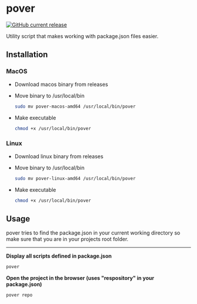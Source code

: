 # pover
[![GitHub current release](https://img.shields.io/github/v/release/tim-richter/pover?include_prereleases)](https://github.com/tim-richter/pover/releases/latest)

Utility script that makes working with package.json files easier.

## Installation

### MacOS

- Download macos binary from releases
- Move binary to /usr/local/bin

  ```bash
  sudo mv pover-macos-amd64 /usr/local/bin/pover
  ```
- Make executable

  ```bash
  chmod +x /usr/local/bin/pover
  ```
  
### Linux

- Download linux binary from releases
- Move binary to /usr/local/bin

  ```bash
  sudo mv pover-linux-amd64 /usr/local/bin/pover
  ```
- Make executable

  ```bash
  chmod +x /usr/local/bin/pover
  ```

## Usage

pover tries to find the package.json in your current working directory so make sure that you are in your projects root folder.

---

**Display all scripts defined in package.json**

```bash
pover
```

**Open the project in the browser (uses "respository" in your package.json)**

```bash
pover repo
```
